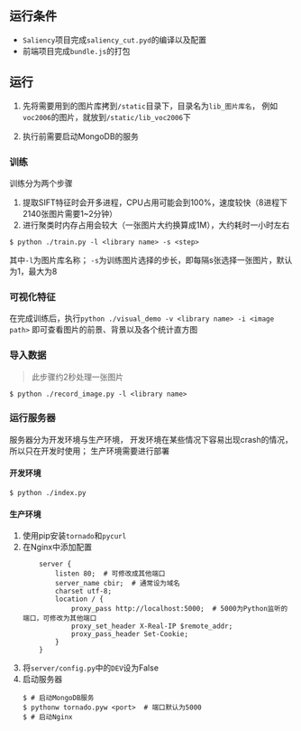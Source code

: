 ## 运行条件

* `Saliency`项目完成`saliency_cut.pyd`的编译以及配置
* 前端项目完成`bundle.js`的打包

## 运行

1. 先将需要用到的图片库拷到`/static`目录下，目录名为`lib_图片库名`，
   例如`voc2006`的图片，就放到`/static/lib_voc2006`下

2. 执行前需要启动MongoDB的服务

### 训练

训练分为两个步骤

1. 提取SIFT特征时会开多进程，CPU占用可能会到100%，速度较快（8进程下2140张图片需要1~2分钟）
2. 进行聚类时内存占用会较大（一张图片大约换算成1M），大约耗时一小时左右

```
$ python ./train.py -l <library name> -s <step>
```

其中`-l`为图片库名称；
`-s`为训练图片选择的步长，即每隔s张选择一张图片，默认为1，最大为8

### 可视化特征

在完成训练后，执行`python ./visual_demo -v <library name> -i <image path>`
即可查看图片的前景、背景以及各个统计直方图

### 导入数据

> 此步骤约2秒处理一张图片

```
$ python ./record_image.py -l <library name>
```

### 运行服务器

服务器分为开发环境与生产环境，
开发环境在某些情况下容易出现crash的情况，所以只在开发时使用；
生产环境需要进行部署

#### 开发环境

```
$ python ./index.py
```

#### 生产环境

1.  使用pip安装`tornado`和`pycurl`
1.  在Nginx中添加配置
    ```
        server {
            listen 80;  # 可修改成其他端口
            server_name cbir;  # 通常设为域名
            charset utf-8;
            location / {
                proxy_pass http://localhost:5000;  # 5000为Python监听的端口，可修改为其他端口
                proxy_set_header X-Real-IP $remote_addr;
                proxy_pass_header Set-Cookie;
            }
        }
    ```
1. 将`server/config.py`中的`DEV`设为False
1. 启动服务器
    ```
    $ # 启动MongoDB服务
    $ pythonw tornado.pyw <port>  # 端口默认为5000
    $ # 启动Nginx
    ```

